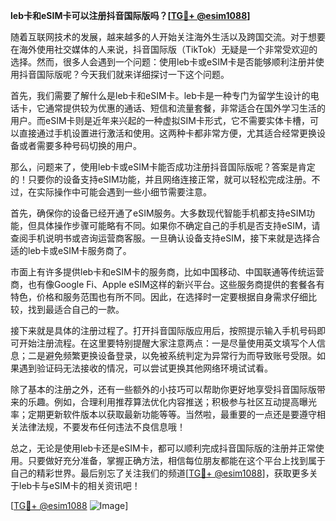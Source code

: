 **leb卡和eSIM卡可以注册抖音国际版吗？[[TG💪+ @esim1088](https://t.me/s/esim1088)]**

随着互联网技术的发展，越来越多的人开始关注海外生活以及跨国交流。对于想要在海外使用社交媒体的人来说，抖音国际版（TikTok）无疑是一个非常受欢迎的选择。然而，很多人会遇到一个问题：使用leb卡或eSIM卡是否能够顺利注册并使用抖音国际版呢？今天我们就来详细探讨一下这个问题。

首先，我们需要了解什么是leb卡和eSIM卡。leb卡是一种专门为留学生设计的电话卡，它通常提供较为优惠的通话、短信和流量套餐，非常适合在国外学习生活的用户。而eSIM卡则是近年来兴起的一种虚拟SIM卡形式，它不需要实体卡槽，可以直接通过手机设置进行激活和使用。这两种卡都非常方便，尤其适合经常更换设备或者需要多种号码切换的用户。

那么，问题来了，使用leb卡或eSIM卡能否成功注册抖音国际版呢？答案是肯定的！只要你的设备支持eSIM功能，并且网络连接正常，就可以轻松完成注册。不过，在实际操作中可能会遇到一些小细节需要注意。

首先，确保你的设备已经开通了eSIM服务。大多数现代智能手机都支持eSIM功能，但具体操作步骤可能略有不同。如果你不确定自己的手机是否支持eSIM，请查阅手机说明书或咨询运营商客服。一旦确认设备支持eSIM，接下来就是选择合适的leb卡或eSIM卡服务商了。

市面上有许多提供leb卡和eSIM卡的服务商，比如中国移动、中国联通等传统运营商，也有像Google Fi、Apple eSIM这样的新兴平台。这些服务商提供的套餐各有特色，价格和服务范围也有所不同。因此，在选择时一定要根据自身需求仔细比较，找到最适合自己的一款。

接下来就是具体的注册过程了。打开抖音国际版应用后，按照提示输入手机号码即可开始注册流程。在这里要特别提醒大家注意两点：一是尽量使用英文填写个人信息；二是避免频繁更换设备登录，以免被系统判定为异常行为而导致账号受限。如果遇到验证码无法接收的情况，可以尝试更换其他网络环境试试看。

除了基本的注册之外，还有一些额外的小技巧可以帮助你更好地享受抖音国际版带来的乐趣。例如，合理利用推荐算法优化内容推送；积极参与社区互动提高曝光率；定期更新软件版本以获取最新功能等等。当然啦，最重要的一点还是要遵守相关法律法规，不要发布任何违法不良信息哦！

总之，无论是使用leb卡还是eSIM卡，都可以顺利完成抖音国际版的注册并正常使用。只要做好充分准备，掌握正确方法，相信每位朋友都能在这个平台上找到属于自己的精彩世界。最后别忘了关注我们的频道[[TG💪+ @esim1088](https://t.me/s/esim1088)]，获取更多关于leb卡与eSIM卡的相关资讯吧！

[[TG💪+ @esim1088](https://t.me/s/esim1088) ![Image](https://i.postimg.cc/4NQfJmqS/Snipaste-2025-05-13-00-14-12.png)]